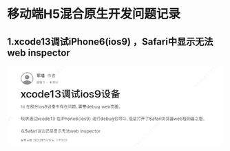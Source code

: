 # 移动端H5混合原生开发问题记录

## 1.xcode13调试iPhone6(ios9) ，Safari中显示无法web inspector
![在这里插入图片描述](assets/5b90000811a14bd19ec95cb61d0df16e.png)
